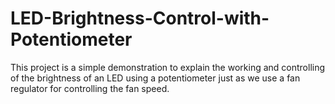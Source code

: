 # LED-Brightness-Control-with-Potentiometer
This project is a simple demonstration to explain the working and controlling of the brightness of an LED using a potentiometer just as we use a fan regulator for controlling the fan speed.
